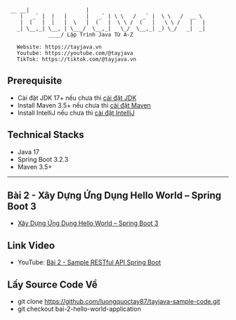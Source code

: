 ```text
 __ __|                  |
    |   _` |  |   |      |   _` | \ \   /  _` |  \ \   /  __ \
    |  (   |  |   |  \   |  (   |  \ \ /  (   |   \ \ /   |   |
   _| \__,_| \__, | \___/  \__,_|   \_/  \__,_| _) \_/   _|  _|
             ____/ Lập Trình Java Từ A-Z
 
   Website: https://tayjava.vn
   Youtube: https://youtube.com/@tayjava 
   TikTok: https://tiktok.com/@tayjava.vn 
```
## Prerequisite
- Cài đặt JDK 17+ nếu chưa thì [cài đặt JDK](https://tayjava.vn/cai-dat-jdk-tren-macos-window-linux-ubuntu/)
- Install Maven 3.5+ nếu chưa thì [cài đặt Maven](https://tayjava.vn/cai-dat-maven-tren-macos-window-linux-ubuntu/)
- Install IntelliJ nếu chưa thì [cài đặt IntelliJ](https://tayjava.vn/cai-dat-intellij-tren-macos-va-window/)

## Technical Stacks
- Java 17
- Spring Boot 3.2.3
- Maven 3.5+
---
## Bài 2 - Xây Dựng Ứng Dụng Hello World – Spring Boot 3
 - [Xây Dựng Ứng Dụng Hello World – Spring Boot 3](https://tayjava.vn/xay-dung-ung-dung-hello-world-spring-boot-3)

## Link Video
- YouTube: [Bài 2 - Sample RESTful API Spring Boot](https://www.youtube.com/watch?v=s7Bhgp7DPCg)

## Lấy Source Code Về
- git clone https://github.com/luongquoctay87/tayjava-sample-code.git
- git checkout bai-2-hello-world-application